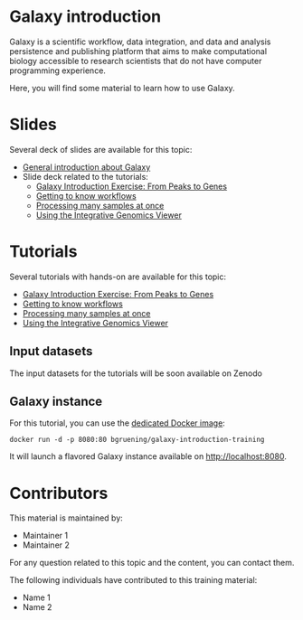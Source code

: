 Galaxy introduction
===================

Galaxy is a scientific workflow, data integration, and data and analysis persistence and publishing platform that aims to make computational biology accessible to research scientists that do not have computer programming experience.

Here, you will find some material to learn how to use Galaxy.

# Slides

Several deck of slides are available for this topic:

- [General introduction about Galaxy](http://bgruening.github.io/training-material/Introduction/slides/)
- Slide deck related to the tutorials:
    - [Galaxy Introduction Exercise: From Peaks to Genes](http://bgruening.github.io/training-material/Dev-Corner/slides/introduction.html)
    - [Getting to know workflows](http://bgruening.github.io/training-material/Dev-Corner/slides/workflows.html)
    - [Processing many samples at once](http://bgruening.github.io/training-material/Dev-Corner/slides/processing_many_samples.html)
    - [Using the Integrative Genomics Viewer](http://bgruening.github.io/training-material/Dev-Corner/slides/igv.html)

# Tutorials

Several tutorials with hands-on are available for this topic:

- [Galaxy Introduction Exercise: From Peaks to Genes](tutorial/introduction.md)
- [Getting to know workflows](tutorial/workflows.md)
- [Processing many samples at once](tutorial/processing_many_samples.md)
- [Using the Integrative Genomics Viewer](./tutorials/igv.md)

## Input datasets

The input datasets for the tutorials will be soon available on Zenodo

## Galaxy instance

For this tutorial, you can use the [dedicated Docker image](docker/README.md):

```
docker run -d -p 8080:80 bgruening/galaxy-introduction-training
```

It will launch a flavored Galaxy instance available on
[http://localhost:8080](http://localhost:8080).

# Contributors

This material is maintained by:

- Maintainer 1
- Maintainer 2

For any question related to this topic and the content, you can contact them.

The following individuals have contributed to this training material:

- Name 1
- Name 2
